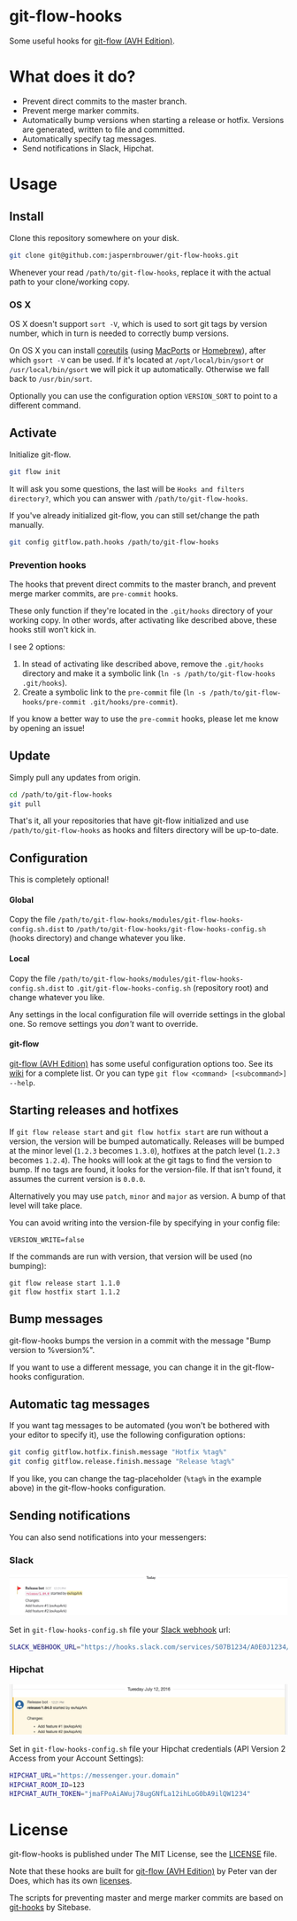 git-flow-hooks
==============

Some useful hooks for [git-flow (AVH Edition)][1].

What does it do?
================

- Prevent direct commits to the master branch.
- Prevent merge marker commits.
- Automatically bump versions when starting a release or hotfix. Versions are generated, written to file and committed.
- Automatically specify tag messages.
- Send notifications in Slack, Hipchat.

Usage
=====

Install
-------

Clone this repository somewhere on your disk.

```sh
git clone git@github.com:jaspernbrouwer/git-flow-hooks.git
```

Whenever your read `/path/to/git-flow-hooks`, replace it with the actual path to your clone/working copy.

### OS X

OS X doesn't support `sort -V`, which is used to sort git tags by version number, which in turn is needed to correctly bump versions.

On OS X you can install [coreutils][6] (using [MacPorts][7] or [Homebrew][8]), after which `gsort -V` can be used.
If it's located at `/opt/local/bin/gsort` or `/usr/local/bin/gsort` we will pick it up automatically.
Otherwise we fall back to `/usr/bin/sort`.

Optionally you can use the configuration option `VERSION_SORT` to point to a different command.

Activate
--------

Initialize git-flow.

```sh
git flow init
```

It will ask you some questions, the last will be `Hooks and filters directory?`, which you can answer with `/path/to/git-flow-hooks`.

If you've already initialized git-flow, you can still set/change the path manually.

```sh
git config gitflow.path.hooks /path/to/git-flow-hooks
```

### Prevention hooks

The hooks that prevent direct commits to the master branch, and prevent merge marker commits, are `pre-commit` hooks.

These only function if they're located in the `.git/hooks` directory of your working copy.
In other words, after activating like described above, these hooks still won't kick in.

I see 2 options:

1. In stead of activating like described above, remove the `.git/hooks` directory and make it a symbolic link (`ln -s /path/to/git-flow-hooks .git/hooks`).
2. Create a symbolic link to the `pre-commit` file (`ln -s /path/to/git-flow-hooks/pre-commit .git/hooks/pre-commit`).

If you know a better way to use the `pre-commit` hooks, please let me know by opening an issue!

Update
------

Simply pull any updates from origin.

```sh
cd /path/to/git-flow-hooks
git pull
```

That's it, all your repositories that have git-flow initialized and use `/path/to/git-flow-hooks` as hooks and filters directory will be up-to-date.

Configuration
-------------

This is completely optional!

#### Global

Copy the file `/path/to/git-flow-hooks/modules/git-flow-hooks-config.sh.dist` to `/path/to/git-flow-hooks/git-flow-hooks-config.sh` (hooks directory) and change whatever you like.

#### Local

Copy the file `/path/to/git-flow-hooks/modules/git-flow-hooks-config.sh.dist` to `.git/git-flow-hooks-config.sh` (repository root) and change whatever you like.

Any settings in the local configuration file will override settings in the global one. So remove settings you _don't_ want to override.

#### git-flow

[git-flow (AVH Edition)][1] has some useful configuration options too.
See its [wiki][5] for a complete list.
Or you can type `git flow <command> [<subcommand>] --help`.

Starting releases and hotfixes
------------------------------

If `git flow release start` and `git flow hotfix start` are run without a version, the version will be bumped automatically.
Releases will be bumped at the minor level (`1.2.3` becomes `1.3.0`), hotfixes at the patch level (`1.2.3` becomes `1.2.4`).
The hooks will look at the git tags to find the version to bump.
If no tags are found, it looks for the version-file.
If that isn't found, it assumes the current version is `0.0.0`.

Alternatively you may use `patch`, `minor` and `major` as version.
A bump of that level will take place.

You can avoid writing into the version-file by specifying in your config file:

    VERSION_WRITE=false

If the commands are run with version, that version will be used (no bumping):

    git flow release start 1.1.0
    git flow hostfix start 1.1.2

Bump messages
-------------

git-flow-hooks bumps the version in a commit with the message "Bump version to %version%".

If you want to use a different message, you can change it in the git-flow-hooks configuration.

Automatic tag messages
----------------------

If you want tag messages to be automated (you won't be bothered with your editor to specify it), use the following configuration options:

```sh
git config gitflow.hotfix.finish.message "Hotfix %tag%"
git config gitflow.release.finish.message "Release %tag%"
```

If you like, you can change the tag-placeholder (`%tag%` in the example above) in the git-flow-hooks configuration.

Sending notifications
---------------------

You can also send notifications into your messengers:

### Slack

![Slack notification](./notification_slack.png)

Set in `git-flow-hooks-config.sh` file your [Slack webhook](https://my.slack.com/services/new/incoming-webhook/) url:

```sh
SLACK_WEBHOOK_URL="https://hooks.slack.com/services/S07B1234/A0E0J1234/F1uyuHs91IJhJwlgHaPw1234"
```

### Hipchat

![Hipchat notification](./notification_hipchat.png)

Set in `git-flow-hooks-config.sh` file your Hipchat credentials (API Version 2 Access from your Account Settings):

```sh
HIPCHAT_URL="https://messenger.your.domain"
HIPCHAT_ROOM_ID=123
HIPCHAT_AUTH_TOKEN="jmaFPoAiAWuj78ugGNfLa12ihLoG0bA9ilQW1234"
```

License
=======

git-flow-hooks is published under The MIT License, see the [LICENSE][2] file.

Note that these hooks are built for [git-flow (AVH Edition)][1] by Peter van der Does, which has its own [licenses][3].

The scripts for preventing master and merge marker commits are based on [git-hooks][4] by Sitebase.

[1]: https://github.com/petervanderdoes/gitflow
[2]: https://github.com/jaspernbrouwer/git-flow-hooks/blob/master/LICENSE
[3]: https://github.com/petervanderdoes/gitflow/blob/master/LICENSE
[4]: https://github.com/Sitebase/git-hooks
[5]: https://github.com/petervanderdoes/gitflow/wiki/Reference:-Configuration
[6]: http://www.gnu.org/software/coreutils
[7]: http://www.macports.org/
[8]: http://brew.sh/
